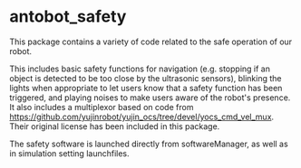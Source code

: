 # antobot_safety

This package contains a variety of code related to the safe operation of our robot. 

This includes basic safety functions for navigation (e.g. stopping if an object is detected to be too close by the ultrasonic sensors), blinking
the lights when appropriate to let users know that a safety function has been triggered, and playing noises to make users aware of the robot's presence. It also includes a multiplexor based on code from https://github.com/yujinrobot/yujin_ocs/tree/devel/yocs_cmd_vel_mux. Their original license has been included in this package.

The safety software is launched directly from softwareManager, as well as in simulation setting launchfiles.
